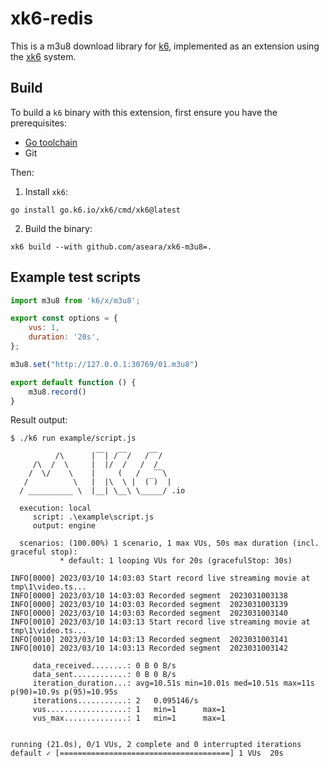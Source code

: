 # xk6-redis

This is a m3u8 download library for [k6](https://github.com/grafana/k6),
implemented as an extension using the [xk6](https://github.com/grafana/xk6) system.

## Build

To build a `k6` binary with this extension, first ensure you have the prerequisites:

- [Go toolchain](https://go101.org/article/go-toolchain.html)
- Git

Then:

1. Install `xk6`:
  ```shell
  go install go.k6.io/xk6/cmd/xk6@latest
  ```

2. Build the binary:
  ```shell
  xk6 build --with github.com/aseara/xk6-m3u8=.
  ```

## Example test scripts


```javascript
import m3u8 from 'k6/x/m3u8';

export const options = {
    vus: 1,
    duration: '20s',
};

m3u8.set("http://127.0.0.1:30769/01.m3u8")

export default function () {
    m3u8.record()
}
```

Result output:

```shell
$ ./k6 run example/script.js

          /\      |‾‾| /‾‾/   /‾‾/
     /\  /  \     |  |/  /   /  /
    /  \/    \    |     (   /   ‾‾\
   /          \   |  |\  \ |  (‾)  |
  / __________ \  |__| \__\ \_____/ .io

  execution: local
     script: .\example\script.js
     output: engine

  scenarios: (100.00%) 1 scenario, 1 max VUs, 50s max duration (incl. graceful stop):
           * default: 1 looping VUs for 20s (gracefulStop: 30s)

INFO[0000] 2023/03/10 14:03:03 Start record live streaming movie at tmp\1\video.ts...
INFO[0000] 2023/03/10 14:03:03 Recorded segment  2023031003138                                                                                                       
INFO[0000] 2023/03/10 14:03:03 Recorded segment  2023031003139
INFO[0000] 2023/03/10 14:03:03 Recorded segment  2023031003140
INFO[0010] 2023/03/10 14:03:13 Start record live streaming movie at tmp\1\video.ts...
INFO[0010] 2023/03/10 14:03:13 Recorded segment  2023031003141
INFO[0010] 2023/03/10 14:03:13 Recorded segment  2023031003142

     data_received........: 0 B 0 B/s
     data_sent............: 0 B 0 B/s
     iteration_duration...: avg=10.51s min=10.01s med=10.51s max=11s p(90)=10.9s p(95)=10.95s
     iterations...........: 2   0.095146/s
     vus..................: 1   min=1      max=1
     vus_max..............: 1   min=1      max=1

                                                                                                                                                                     
running (21.0s), 0/1 VUs, 2 complete and 0 interrupted iterations                                                                                                    
default ✓ [======================================] 1 VUs  20s 
```
